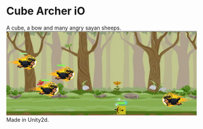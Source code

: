 # Cube Archer iO
A cube, a bow and many angry sayan sheeps. 
![Screenshot](CubeArcher.png)
<br/>Made in Unity2d.
